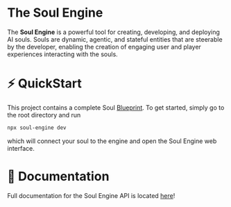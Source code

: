The Soul Engine
=================

The **Soul Engine** is a powerful tool for creating, developing, and deploying AI souls. Souls are dynamic, agentic, and stateful entities that are steerable by the developer, enabling the creation of engaging user and player experiences interacting with the souls.

# ⚡ QuickStart

This project contains a complete Soul [Blueprint](https://docs.souls.chat). To get started, simply go to the root directory and run

```bash
npx soul-engine dev
```

which will connect your soul to the engine and open the Soul Engine web interface.

# 📖 Documentation

Full documentation for the Soul Engine API is located [here](https://docs.souls.chat)!
